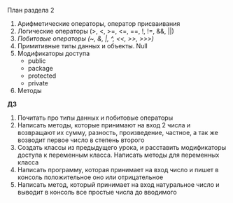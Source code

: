 План раздела 2

1. Арифметические операторы, оператор присваивания
2. Логические операторы (>, <, >=, <=, ==, !, !=, &&, ||)
3. _Побитовые операторы (~, &, |, ^, <<, >>, >>>)_
4. Примитивные типы данных и объекты. Null
5. Модификаторы доступа
   - public
   - package
   - protected
   - private
6. Методы

**ДЗ**

1. Почитать про типы данных и побитовые операторы
2. Написать методы, которые принимают на вход 2 числа и возвращают их сумму, разность, произведение, частное,
   а так же возводит первое число в степень второго
3. Создать классы из предыдущего урока, и расставить модификаторы доступа к переменным класса. Написать методы для переменных класса
4. Написать программу, которая принимает на вход число и пишет в консоль положительное оно или отрицательное
5. Написать метод, который принимает на вход натуральное число и выводит в консоль все простые числа до вводимого
